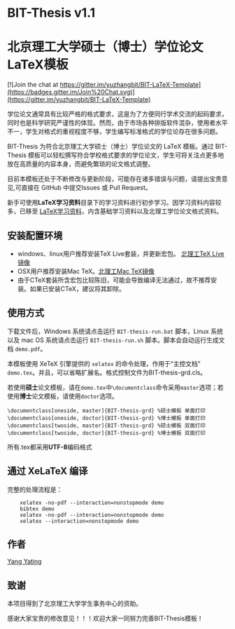 
# BIT-Thesis v1.1
# 北京理工大学硕士（博士）学位论文LaTeX模板
[![Join the chat at https://gitter.im/yuzhangbit/BIT-LaTeX-Template](https://badges.gitter.im/Join%20Chat.svg)](https://gitter.im/yuzhangbit/BIT-LaTeX-Template)


学位论文通常具有比较严格的格式要求，这是为了方便同行学术交流的起码要求，同时也是科学研究严谨性的体现。然而，由于市场各种排版软件混杂，使用者水平不一，学生对格式的重视程度不够，学生编写标准格式的学位论存在很多问题。

BIT-Thesis 为符合北京理工大学硕士（博士）学位论文的 LaTeX 模板。通过 BIT-Thesis 模板可以轻松撰写符合学校格式要求的学位论文，学生可将关注点更多地放在高质量的内容本身，而避免繁琐的论文格式调整。

目前本模板还处于不断修改与更新阶段，可能存在诸多错误与问题，请提出宝贵意见,可直接在 GitHub 中提交Issues 或 Pull Request。

新手可使用**LaTeX学习资料**目录下的学习资料进行初步学习。因学习资料内容较多，已移至 [LaTeX学习资料](https://github.com/BIT-thesis/LaTeX-materials)，内含基础学习资料以及北理工学位论文格式资料。

## 安装配置环境

*  windows、linux用户推荐安装TeX Live套装，并更新宏包。 [北理工TeX Live镜像](http://mirror.bit.edu.cn/CTAN/systems/texlive/Images/)
*  OSX用户推荐安装Mac TeX。[北理工Mac TeX镜像](http://mirror.bit.edu.cn/CTAN/systems/mac/mactex/)
*  由于CTeX套装所含宏包比较陈旧，可能会导致编译无法通过，故不推荐安装。如果已安装CTeX，建议将其卸除。


## 使用方式

下载文件后，Windows 系统请点击运行 `BIT-thesis-run.bat` 脚本，Linux 系统以及 mac OS 系统请点击运行 `BIT-thesis-run.sh` 脚本。脚本会自动运行生成文档 `demo.pdf`。

本模板使用 XeTeX 引擎提供的 `xelatex` 的命令处理，作用于“主控文档” `demo.tex`。并且，可以省略扩展名。格式控制文件为BIT-thesis-grd.cls。

若使用**硕士**论文模板，请在`demo.tex`中`\documentclass`命令采用`master`选项；若使用**博士**论文模板，请使用`doctor`选项。

```
\documentclass[oneside, master]{BIT-thesis-grd} %硕士模板 单面打印
\documentclass[oneside, doctor]{BIT-thesis-grd} %博士模板 单面打印
\documentclass[twoside, master]{BIT-thesis-grd} %硕士模板 双面打印
\documentclass[twoside, doctor]{BIT-thesis-grd} %博士模板 双面打印
```

所有.tex都采用**UTF-8**编码格式


##  通过 XeLaTeX 编译

完整的处理流程是：

```
    xelatex -no-pdf --interaction=nonstopmode demo
    bibtex demo
    xelatex -no-pdf --interaction=nonstopmode demo
    xelatex --interaction=nonstopmode demo
```


## 作者

[Yang Yating](https://github.com/y-yating/)

##  致谢
本项目得到了北京理工大学学生事务中心的资助。

感谢大家宝贵的修改意见！！！欢迎大家一同努力完善BIT-Thesis模板！
